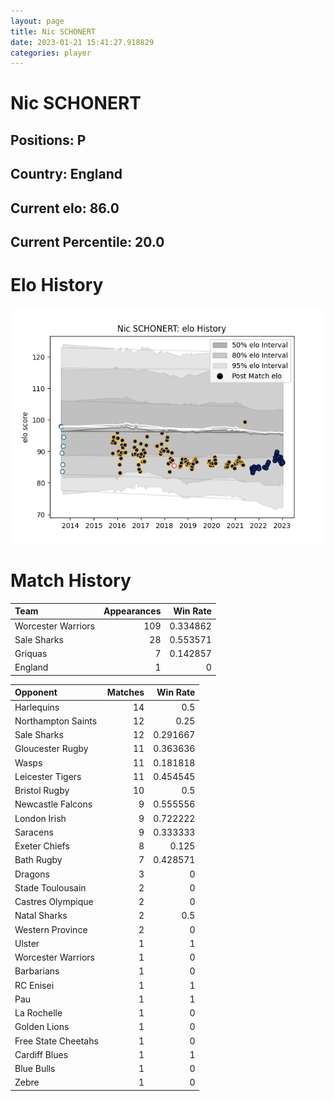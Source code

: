 ```yaml
---  
layout: page  
title: Nic SCHONERT  
date: 2023-01-21 15:41:27.918829  
categories: player  
---
```

# Nic SCHONERT

## Positions: P

## Country: England

## Current elo: 86.0

## Current Percentile: 20.0

# Elo History


![elo history](history_NicSCHONERT.png)
# Match History


| Team               |   Appearances |   Win Rate |
|:-------------------|--------------:|-----------:|
| Worcester Warriors |           109 |   0.334862 |
| Sale Sharks        |            28 |   0.553571 |
| Griquas            |             7 |   0.142857 |
| England            |             1 |   0        |

| Opponent            |   Matches |   Win Rate |
|:--------------------|----------:|-----------:|
| Harlequins          |        14 |   0.5      |
| Northampton Saints  |        12 |   0.25     |
| Sale Sharks         |        12 |   0.291667 |
| Gloucester Rugby    |        11 |   0.363636 |
| Wasps               |        11 |   0.181818 |
| Leicester Tigers    |        11 |   0.454545 |
| Bristol Rugby       |        10 |   0.5      |
| Newcastle Falcons   |         9 |   0.555556 |
| London Irish        |         9 |   0.722222 |
| Saracens            |         9 |   0.333333 |
| Exeter Chiefs       |         8 |   0.125    |
| Bath Rugby          |         7 |   0.428571 |
| Dragons             |         3 |   0        |
| Stade Toulousain    |         2 |   0        |
| Castres Olympique   |         2 |   0        |
| Natal Sharks        |         2 |   0.5      |
| Western Province    |         2 |   0        |
| Ulster              |         1 |   1        |
| Worcester Warriors  |         1 |   0        |
| Barbarians          |         1 |   0        |
| RC Enisei           |         1 |   1        |
| Pau                 |         1 |   1        |
| La Rochelle         |         1 |   0        |
| Golden Lions        |         1 |   0        |
| Free State Cheetahs |         1 |   0        |
| Cardiff Blues       |         1 |   1        |
| Blue Bulls          |         1 |   0        |
| Zebre               |         1 |   0        |